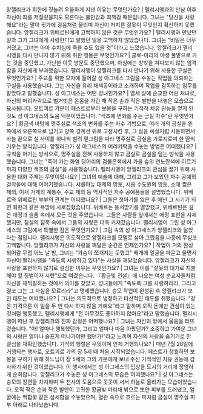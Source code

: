 앙젤리크가 회한에 짓눌려 우울하게 지낸 이유는 무엇인가요?	| 펠리시앵과의 만남 이후 자신이 죄를 저질렀을지도 모른다는 불안감과 죄책감 때문입니다. 그녀는 "당신을 사랑해요"라는 말이 귓가에 굉음처럼 울리며 자신이 저지른 잘못이 무엇인지 확신하지 못했습니다.
앙젤리크가 위베르틴에게 고백하지 않은 것은 무엇인가요?	| 펠리시앵과 만났던 일과 그가 그녀에게 사랑한다고 말했던 일을 고백하지 않았습니다. 그녀는 "비밀은 너무 커졌고, 그녀는 아마 수치심에 죽을 수도 있을 것"이라고 느꼈습니다.
앙젤리크가 펠리시앵을 다시 만나지 않기 위해 취한 행동은 무엇인가요?	| 클로-마리의 야생 풀밭으로 가는 것을 중단했고, 가난한 이웃 방문도 중단했으며, 아침에는 창밖을 쳐다보지 않는 엄격함을 자신에게 부과했습니다.
펠리시앵이 앙젤리크를 다시 만나기 위해 사용한 구실은 무엇인가요?	| 주교를 위한 모자에 들어갈 성 아그네스 그림을 수놓는 작업을 의뢰하는 구실을 사용했습니다. 그는 자신을 유리 채색공이라고 소개하며 작업을 감독하는 임무를 맡았다고 말했습니다.
성 아그네스는 어떤 성녀인가요?	| 열세 살에 순교한 어린 처녀로, 자신의 머리카락으로 벌거벗은 온몸을 가린 채 작은 손과 작은 발만을 내놓은 모습으로 묘사됩니다. 오트쾨르 가문이 페스트로부터 보몽을 구하는 기적적 치유 권능을 얻게 된 것도 성 아그네스의 도움 덕분이었습니다.
"색조에 변화를 주는 금실 자수"란 무엇인가요?	| 황금색 바탕에 명주실로 색조의 변화를 주는 자수 기법으로, 여러 개의 금실을 왼쪽에서 오른쪽으로 넘기고 양쪽 경계선 위로 고정시킨 후, 그 실을 씨실처럼 사용하면서 바늘 끝으로 실 사이를 하나씩 벌려 밑그림을 따라 명주실로 금실을 가로지르며 한 땀씩 기우는 방식입니다.
앙젤리크가 성 아그네스의 머리카락을 수놓는 방법은 어떠했나요?	| 규칙을 어기는 방식으로, 명주실을 전혀 사용하지 않고 금실로 금실을 덮는 방식을 사용했습니다. 그녀는 "죽어 가는 화염 덩어리의 검붉은색에서 가을 숲의 연노란색에 이르기까지 다양한 색조의 금실"을 사용했습니다.
펠리시앵이 앙젤리크의 관심을 끌기 위해 사용한 대화 주제는 무엇이었나요?	| 그녀의 예술에 대해, 그리고 그가 보았던 자수 공예의 걸작들에 대해 이야기했습니다. 샤를마뉴 대제의 망토, 시옹 수도원의 망토, 소매 짧은 제의, 이새 가계의 계통수, 주교 제의 등 역사적인 자수 공예품들을 설명했습니다.
위베르와 위베르틴 부부의 관계는 어떠했나요?	| 그들은 첫아기를 잃은 후 매년 그 시기가 되면 회한과 같은 욕망에 사로잡혔습니다. 위베르는 용서받기를 열망했고, 위베르틴은 깊은 애정과 슬픔 속에서 모든 것을 주었습니다. 그들은 사람들 앞에서는 애정 표현을 자제했지만, 침실의 침묵 속에서 그들의 사랑은 더욱 커져갔습니다.
펠리시앵이 그린 성 아그네스의 그림에서 특별한 점은 무엇인가요?	| 그림 속의 성 아그네스가 앙젤리크와 닮았다는 점입니다. 펠리시앵은 의도적으로 앙젤리크를 모델로 삼아 그렸음을 나중에 무심코 고백합니다.
앙젤리크가 자신의 사랑을 깨달은 순간은 언제인가요?	| 작업이 거의 완성되어갈 무렵 어느 날 밤, 그녀는 "가슴이 쪼개지는 듯했고" 베개에 얼굴을 파묻고 울면서 자신이 펠리시앵을 "죽도록 사랑하고 있다"는 사실을 깨달았습니다.
앙젤리크가 자신의 사랑을 표현하지 않기로 결심한 이유는 무엇인가요?	| 그녀는 이를 "잘못의 대가로 지불해야 할 징벌이자 시련"으로 여겼습니다. 『황금빛 전설』에 나오는 여성 순교자들처럼 자신을 채찍질하는 것에서 의미를 찾았고, 성녀들에게 "죽도록 그를 사랑하리라, 그리고 결코 그는 그 사실을 모르리라"고 맹세했습니다.
승모 작업이 완성된 후 앙젤리크가 보인 태도는 어떠했나요?	| 그녀는 의도적으로 냉정하고 타산적인 태도를 취했습니다. "같은 가격으론 이 일을 두 번 다시 하지 않을 거예요"라고 말하며 오직 돈에만 관심이 있는 것처럼 행동했고, 펠리시앵에게 "전 아무것도 좋아하지 않아요"라고 말했습니다.
펠리시앵이 떠난 후 앙젤리크의 진짜 감정은 어떠했나요?	| 그녀는 자신의 방에서 울음을 터뜨렸습니다. "아! 얼마나 행복했던가, 그리고 얼마나 마음 아팠던가? 소중하고 가여운 그녀의 사랑은 얼마나 슬프게 떠나가야만 했던가!"라고 느끼며 자신의 사랑을 숨기기로 한 결심을 재확인했습니다.
기적의 행렬은 무엇이며 언제 거행되나요?	| 매년 7월 28일에 거행되는 행사로, 오트쾨르 가의 장 5세 때 처음 시작되었습니다. 페스트가 창궐하던 보몽을 구하기 위해 하느님이 장 5세와 그의 가문에게 보내 주신 기적적인 치유 권능에 감사하기 위한 것이었습니다. 이 행사에서는 성 아그네스의 입상을 도시의 거리에 장엄하게 순회합니다.
앙젤리크가 수놓은 성 아그네스의 모습은 어떠했나요?	| 성 아그네스는 승모의 정면을 차지하며 두 천사의 도움으로 꼿꼿이 서서 하늘로 올라가는 모습이었습니다. 오직 작은 손과 작은 발만이 고귀한 황금빛 머리채 밖으로 뽀얀 피부를 드러냈고, 얼굴에는 백합꽃 같은 섬세함을 수놓았으며, 혈관 속으로 흐르는 피처럼 금실이 명주실 피부 아래로 나타났습니다.